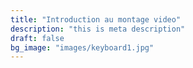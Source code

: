 ```yaml
---
title: "Introduction au montage video"
description: "this is meta description"
draft: false
bg_image: "images/keyboard1.jpg"
---
```



